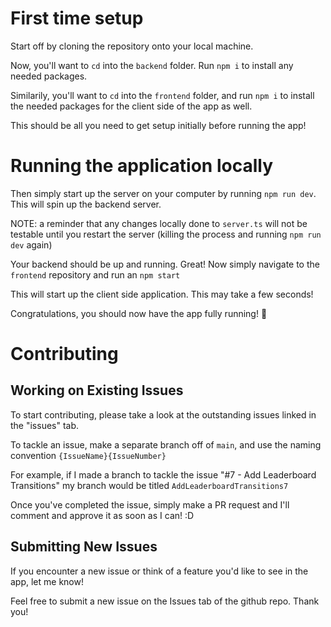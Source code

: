 # First time setup

Start off by cloning the repository onto your local machine.

Now, you'll want to `cd` into the `backend` folder. Run `npm i` to install any needed packages.

Similarily, you'll want to `cd` into the `frontend` folder, and run `npm i` to install the needed packages for the client side of the app as well.

This should be all you need to get setup initially before running the app!

# Running the application locally

Then simply start up the server on your computer by running `npm run dev`. This will spin up the backend server.

NOTE: a reminder that any changes locally done to `server.ts` will not be testable until you restart the server (killing the process and running `npm run dev` again)

Your backend should be up and running. Great! Now simply navigate to the `frontend` repository and run an `npm start`

This will start up the client side application. This may take a few seconds!

Congratulations, you should now have the app fully running! 🎉

# Contributing

## Working on Existing Issues

To start contributing, please take a look at the outstanding issues linked in the "issues" tab.

To tackle an issue, make a separate branch off of `main`, and use the naming convention `{IssueName}{IssueNumber}`

For example, if I made a branch to tackle the issue "#7 - Add Leaderboard Transitions" my branch would be titled `AddLeaderboardTransitions7`

Once you've completed the issue, simply make a PR request and I'll comment and approve it as soon as I can! :D

## Submitting New Issues

If you encounter a new issue or think of a feature you'd like to see in the app, let me know!

Feel free to submit a new issue on the Issues tab of the github repo. Thank you!
